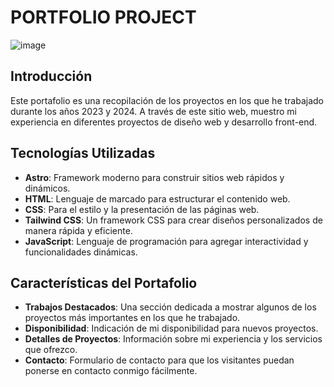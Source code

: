 # PORTFOLIO PROJECT

![image](https://github.com/juhaWasTaken/Portfolio-Dev/assets/146664582/63998431-d012-4139-b309-a8dc13de83e3)

## Introducción

Este portafolio es una recopilación de los proyectos en los que he trabajado durante los años 2023 y 2024. A través de este sitio web, muestro mi experiencia en diferentes proyectos de diseño web y desarrollo front-end.

## Tecnologías Utilizadas

- **Astro**: Framework moderno para construir sitios web rápidos y dinámicos.
- **HTML**: Lenguaje de marcado para estructurar el contenido web.
- **CSS**: Para el estilo y la presentación de las páginas web.
- **Tailwind CSS**: Un framework CSS para crear diseños personalizados de manera rápida y eficiente.
- **JavaScript**: Lenguaje de programación para agregar interactividad y funcionalidades dinámicas.

## Características del Portafolio

- **Trabajos Destacados**: Una sección dedicada a mostrar algunos de los proyectos más importantes en los que he trabajado.
- **Disponibilidad**: Indicación de mi disponibilidad para nuevos proyectos.
- **Detalles de Proyectos**: Información sobre mi experiencia y los servicios que ofrezco.
- **Contacto**: Formulario de contacto para que los visitantes puedan ponerse en contacto conmigo fácilmente.

